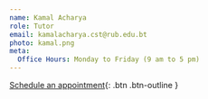 ```yaml
---
name: Kamal Acharya
role: Tutor
email: kamalacharya.cst@rub.edu.bt
photo: kamal.png
meta:
  Office Hours: Monday to Friday (9 am to 5 pm)
---
```


[Schedule an appointment](#){: .btn .btn-outline }

